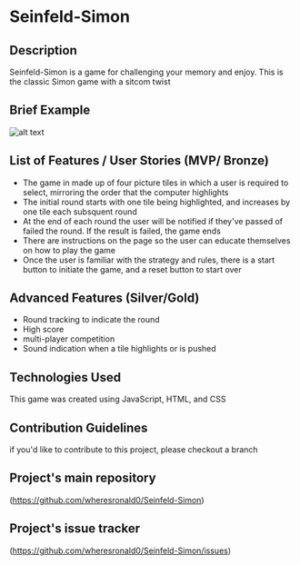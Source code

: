 # Seinfeld-Simon

## Description

Seinfeld-Simon is a game for challenging your memory and enjoy. This is the classic Simon game with a sitcom twist

## Brief Example

![alt text](https://github.com/wheresronald0/Seinfeld-Simon/blob/master/images/Screen%20Shot%202018-09-14%20at%2012.10.45%20PM.png?raw=true "Screenshot for Application")

## List of Features / User Stories (MVP/ Bronze)

- The game in made up of four picture tiles in which a user is required to select, mirroring the order that the computer highlights
- The initial round starts with one tile being highlighted, and increases by one tile each subsquent round
- At the end of each round the user will be notified if they've passed of failed the round. If the result is failed, the game ends
- There are instructions on the page so the user can educate themselves on how to play the game
- Once the user is familiar with the strategy and rules, there is a start button to initiate the game, and a reset button to start over

## Advanced Features (Silver/Gold)

- Round tracking to indicate the round
- High score
- multi-player competition
- Sound indication when a tile highlights or is pushed

## Technologies Used

This game was created using JavaScript, HTML, and CSS

## Contribution Guidelines

if you'd like to contribute to this project, please checkout a branch

## Project's main repository

(https://github.com/wheresronald0/Seinfeld-Simon)

## Project's issue tracker

(https://github.com/wheresronald0/Seinfeld-Simon/issues)
